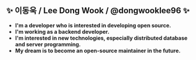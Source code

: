 ## ✨ 이동욱 / Lee Dong Wook / **@dongwooklee96** ✨

- **I'm a developer who is interested in developing open source.**
- **I'm working as a backend developer.**
- **I'm interested in new technologies, especially distributed database and server programming.**
- **My dream is to become an open-source maintainer in the future.**
